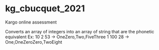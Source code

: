 # kg_cbucquet_2021
Kargo online assessment

Converts an array of integers into an array of string that are the phonetic equivalent
Ex:
10 2 53 -> OneZero,Two,FiveThree
1 100 28 -> One,OneZeroZero,TwoEight